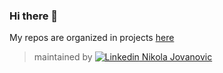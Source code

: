 ### Hi there 👋

My repos are organized in projects [here](https://github.com/etfovac?tab=projects)



> maintained by [![Linkedin](https://i.stack.imgur.com/gVE0j.png) Nikola Jovanovic](https://www.linkedin.com/in/etfovac/)


<!--
**etfovac/etfovac** is a ✨ _special_ ✨ repository because its `README.md` (this file) appears on your GitHub profile.

Here are some ideas to get you started:

- 🔭 I’m currently working on ...
- 🌱 I’m currently learning ...
- 👯 I’m looking to collaborate on ...
- 🤔 I’m looking for help with ...
- 💬 Ask me about ...
- 📫 How to reach me: ...
- 😄 Pronouns: ...
- ⚡ Fun fact: ...
-->
